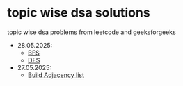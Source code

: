# topic wise dsa solutions
topic wise dsa problems from leetcode and geeksforgeeks

* 28.05.2025:
  * [BFS](./graph/src/_2_traversal/BFS.java)
  * [DFS](./graph/src/_2_traversal/DFS.java)
* 27.05.2025: 
  * [Build Adjacency list](./graph/src/_1_basic/PrintAdjList.java)
